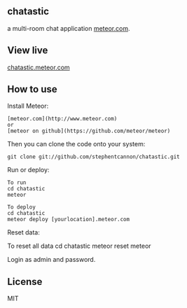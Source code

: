chatastic
------------
a multi-room chat application [meteor.com](http://www.meteor.com).

View live
----------
[chatastic.meteor.com](http://chatastic.meteor.com)

How to use
----------

Install Meteor:

    [meteor.com](http://www.meteor.com)
    or
    [meteor on github](https://github.com/meteor/meteor)

Then you can clone the code onto your system:

    git clone git://github.com/stephentcannon/chatastic.git

Run or deploy:
    
    To run
    cd chatastic
    meteor 

    To deploy
    cd chatastic
    meteor deploy [yourlocation].meteor.com

Reset data:
  
  To reset all data
  cd chatastic
  meteor reset
  meteor

Login as admin and password.

License
------------
MIT